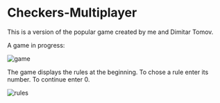 # Checkers-Multiplayer
This is a version of the popular game created by me and Dimitar Tomov.

A game in progress:

![game](https://cloud.githubusercontent.com/assets/12662877/13579693/80dc954e-e4a7-11e5-82a2-43576cd3a4ff.png)

The game displays the rules at the beginning. To chose a rule enter its number. To continue enter 0.

![rules](https://cloud.githubusercontent.com/assets/12662877/13579690/7d0d89fa-e4a7-11e5-881f-10dd141dea96.png)
